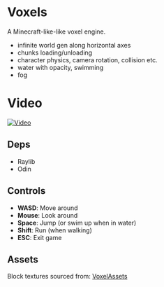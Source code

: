 # Voxels
A Minecraft-like-like voxel engine.

- infinite world gen along horizontal axes
- chunks loading/unloading
- character physics, camera rotation, collision etc.
- water with opacity, swimming
- fog

# Video
[![Video](https://img.youtube.com/vi/j48OhPSgW_w/0.jpg)](https://www.youtube.com/watch?v=j48OhPSgW_w)

## Deps
- Raylib
- Odin

## Controls

- **WASD**: Move around
- **Mouse**: Look around
- **Space**: Jump (or swim up when in water)
- **Shift**: Run (when walking)
- **ESC**: Exit game

## Assets

Block textures sourced from: [VoxelAssets](https://github.com/Phyronnaz/VoxelAssets)
